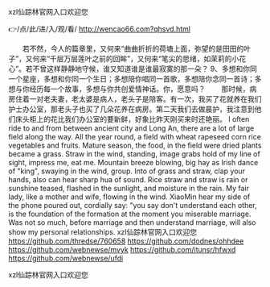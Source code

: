 
xzl仙踪林官网入口欢迎您




👉/点/此/进/入/观/看/ http://wencao66.com?qhsvd.html




　　若不然，今人的篇章里，又何来“曲曲折折的荷塘上面，弥望的是田田的叶子”，又何来“千层万层莲叶之前的回眸”，又何来“笔尖的思绪，如茉莉的小花心”。若不曾这样静静地守候，谁又知道谁是谁最寂寞的那一朵？
	9、多想和你同一个星座，多想和你同一个生日；多想陪你唱同一首歌，多想陪你念同一首诗；多想与你经历每一个故事，多想与你共创爱情神话。你，愿意吗？
　　那时候，病房住着一对老夫妻，老太婆是病人，老头子是陪客。有一次，我买了花就养在我们护士办公室，那老头子也买了几朵花养在病房。第二天我们去做晨护，我注意到他们床头柜上的花比我们办公室的要新鲜，好象比昨天刚买来时还艳丽。
I often ride to and from between ancient city and Long An, there are a lot of large field along the way.
All the year round, a field with wheat rapeseed corn rice vegetables and fruits.
Mature season, the food, in the field were dried plants became a grass.
Straw in the wind, standing, image grabs hold of my line of sight, impress me, eat me.
Mountain breeze blowing, big hay as Irish dance of "king", swaying in the wind, group.
Into of grass and straw, clap your hands, also can hear sharp hua of sound.
Rice straw and straw is rain or sunshine teased, flashed in the sunlight, and moisture in the rain.
My fair lady, like a mother and wife, flowing in the wind.
XiaoMin hear my side of the phone poured out, cordially say: "you say don't understand each other, is the foundation of the formation at the moment you miserable marriage.
Was not so much, before marriage and then understand marriage, will also show my personal relationships.
xzl仙踪林官网入口欢迎您 https://github.com/thredse/760658
https://github.com/dodnes/ohhdee
https://github.com/webnewse/mvyk
https://github.com/itunsr/hfwxd
https://github.com/webnewse/ufdi





xzl仙踪林官网入口欢迎您
